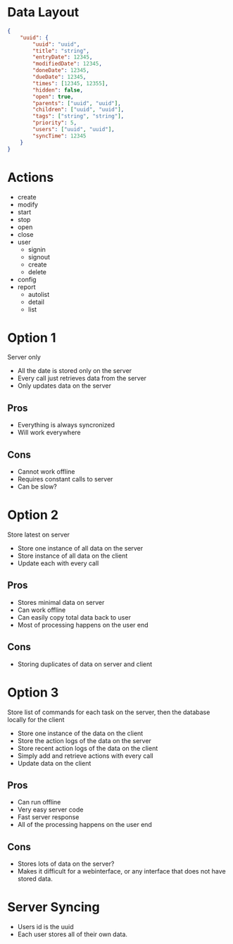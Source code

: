 # Data Layout

```json
{
    "uuid": {
        "uuid": "uuid",
        "title": "string",
        "entryDate": 12345,
        "modifiedDate": 12345,
        "doneDate": 12345,
        "dueDate": 12345,
        "times": [12345, 12355],
        "hidden": false,
        "open": true,
        "parents": ["uuid", "uuid"],
        "children": ["uuid", "uuid"],
        "tags": ["string", "string"],
        "priority": 5,
        "users": ["uuid", "uuid"],
        "syncTime": 12345
    }
}
```

# Actions

* create
* modify
* start
* stop
* open
* close
* user
  * signin
  * signout
  * create
  * delete
* config
* report
  * autolist
  * detail
  * list

# Option 1

Server only
* All the date is stored only on the server
* Every call just retrieves data from the server
* Only updates data on the server

## Pros
* Everything is always syncronized
* Will work everywhere


## Cons
* Cannot work offline
* Requires constant calls to server
* Can be slow?

# Option 2

Store latest on server
* Store one instance of all data on the server
* Store instance of all data on the client
* Update each with every call

## Pros
* Stores minimal data on server
* Can work offline
* Can easily copy total data back to user
* Most of processing happens on the user end

## Cons
* Storing duplicates of data on server and client

# Option 3

Store list of commands for each task on the server, then the database locally for the client
* Store one instance of the data on the client
* Store the action logs of the data on the server
* Store recent action logs of the data on the client
* Simply add and retrieve actions with every call
* Update data on the client

## Pros
* Can run offline
* Very easy server code
* Fast server response
* All of the processing happens on the user end

## Cons
* Stores lots of data on the server?
* Makes it difficult for a webinterface, or any interface that does not have stored data.

# Server Syncing

* Users id is the uuid
* Each user stores all of their own data.
